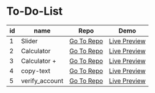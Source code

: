 # To-Do-List


|id|name|Repo|Demo|
|---|---|---|---|
|1|Slider|[Go To Repo](https://github.com/ahmedmohamedag/Slider-Task )|[Live Preview ](https://ahmedmohamedag.github.io/Slider-Task/ )|
| 2 | Calculator |[Go To Repo](https://github.com/ahmedmohamedag/Calculator )|[Live Preview ](https://ahmedmohamedag.github.io/Calculator/  )|
| 3 | Calculator + |[Go To Repo](https://github.com/ahmedmohamedag/calculator_0)|[Live Preview ]( https://ahmedmohamedag.github.io/calculator_0/ )|
| 4 | copy-text |[Go To Repo]( https://github.com/ahmedmohamedag/copy-text )|[Live Preview ]( https://ahmedmohamedag.github.io/copy-text/ )|
| 5 | verify_account |[Go To Repo]( https://github.com/ahmedmohamedag/verify_account )|[Live Preview ](https://ahmedmohamedag.github.io/verify_account/  )|
